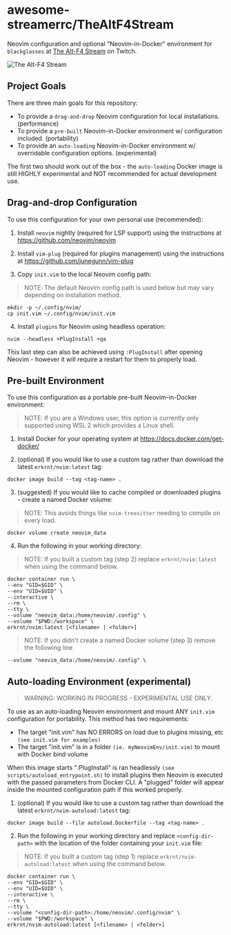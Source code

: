 # awesome-streamerrc/TheAltF4Stream

Neovim configuration and optional "Neovim-in-Docker" environment for `blackglasses` at [The Alt-F4 Stream](https://www.twitch.tv/thealtf4stream) on Twitch.

![The Alt-F4 Stream][preview]

## Project Goals

There are three main goals for this repository:

- To provide a `drag-and-drop` Neovim configuration for local installations. (performance)
- To provide a `pre-built` Neovim-in-Docker environment w/ configuration included. (portability)
- To provide an `auto-loading` Neovim-in-Docker environment w/ overridable configuration options. (experimental)

The first two should work out of the box - the `auto-loading` Docker image is still HIGHLY experimental and NOT recommended for actual development use.

## Drag-and-drop Configuration

To use this configuration for your own personal use (recommended):

1. Install `neovim` nightly (required for LSP support) using the instructions at https://github.com/neovim/neovim

2. Install `vim-plug` (required for plugins management) using the instructions at https://github.com/junegunn/vim-plug

3. Copy `init.vim` to the local Neovim config path:

> NOTE: The default Neovim config path is used below but may vary depending on installation method.

```
mkdir -p ~/.config/nvim/
cp init.vim ~/.config/nvim/init.vim
```

4. Install `plugins` for Neovim using headless operation:

```
nvim --headless +PlugInstall +qa
```

This last step can also be achieved using `:PlugInstall` after opening Neovim - however it will require a restart for them to properly load.

## Pre-built Environment

To use this configuration as a portable pre-built Neovim-in-Docker environment:

> NOTE: If you are a Windows user, this option is currently only supported using WSL 2 which provides a Linux shell.

1. Install Docker for your operating system at https://docs.docker.com/get-docker/

2. (optional) If you would like to use a custom tag rather than download the latest `erkrnt/nvim:latest` tag:

```
docker image build --tag <tag-name> .
```

3. (suggested) If you would like to cache compiled or downloaded plugins - create a named Docker volume:

> NOTE: This avoids things like `nvim-treesitter` needing to compile on every load.

```
docker volume create neovim_data
```

4. Run the following in your working directory:

> NOTE: If you built a custom tag (step 2) replace `erkrnt/nvim:latest` when using the command below.

```
docker container run \
--env "GID=$GID" \
--env "UID=$UID" \
--interactive \
--rm \
--tty \
--volume "neovim_data:/home/neovim/.config" \
--volume "$PWD:/workspace" \
erkrnt/nvim:latest [<filename> | <folder>]
```

> NOTE: If you didn't create a named Docker volume (step 3) remove the following line

```
--volume "neovim_data:/home/neovim/.config" \
```

## Auto-loading Environment (experimental)

> WARNING: WORKING IN PROGRESS - EXPERIMENTAL USE ONLY.

To use as an auto-loading Neovim environment and mount ANY `init.vim` configuration for portability. This method has two requirements:

- The target "init.vim" has NO ERRORS on load due to plugins missing, etc `(see init.vim for examples)`
- The target "init.vim" is in a folder `(ie. myNeovimEnv/init.vim)` to mount with Docker bind volume

When this image starts ":PlugInstall" is ran headlessly `(see scripts/autoload_entrypoint.sh)` to install plugins then Neovim is executed with the passed parameters from Docker CLI. A "plugged" folder will appear inside the mounted configuration path if this worked properly.

1. (optional) If you would like to use a custom tag rather than download the latest `erkrnt/nvim-autoload:latest` tag:

```
docker image build --file autoload.Dockerfile --tag <tag-name> .
```

2. Run the following in your working directory and replace `<config-dir-path>` with the location of the folder containing your `init.vim` file:

> NOTE: If you built a custom tag (step 1) replace `erkrnt/nvim-autoload:latest` when using the command below.

```
docker container run \
--env "GID=$GID" \
--env "UID=$UID" \
--interactive \
--rm \
--tty \
--volume "<config-dir-path>:/home/neovim/.config/nvim" \
--volume "$PWD:/workspace" \
erkrnt/nvim-autoload:latest [<filename> | <folder>]
```

[preview]: https://github.com/erkrnt/awesome-streamerrc/blob/master/TheAltF4Stream/TheAltF4Stream.gif "The Alt-F4 Stream"
